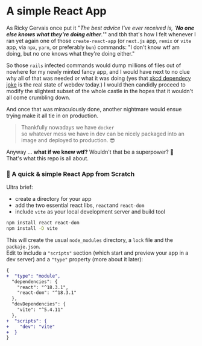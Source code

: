 # A simple React App
As Ricky Gervais once put it "_The best advice I've ever received is, '**No one else knows what they're doing either**._'" and tbh that's how I felt whenever I ran yet again one of those `create-react-app` (or `next.js` app, `remix` or `vite` app, via `npx`, `yarn`, or preferably `bun`) commands: "I don't know wtf am doing, but no one knows what they're doing either."

So those `rails` infected commands would dump millions of files out of nowhere for my newly minted fancy app, and I would have next to no clue why all of that was needed or what it was doing (yes that [xkcd dependecy joke](https://imgs.xkcd.com/comics/dependency.png) is the real state of webdev today.)  I would then candidly proceed to modify the slightest subset of the whole castle in the hopes that it wouldn't all come crumbling down.

And once that was miraculously done, another nightmare would ensue trying make it all tie in on production.
> Thankfully nowadays we have `docker`<br> so whatever mess we have in dev can be nicely packaged into an image and deployed to production. :sunglasses:

Anyway ... **what if we knew wtf?** Wouldn't that be a superpower? :muscle:<br>
That's what this repo is all about.

### :gift_heart: A quick & simple React App from Scratch
Ultra brief:
- create a directory for your app
- add the two essential react libs, `react`and `react-dom`
- include `vite` as your local development server and build tool
```sh
npm install react react-dom
npm install -D vite
```
This will create the usual `node_modules` directory, a `lock` file and the `packaje.json`.<br>
Edit to include a `"scripts"` section (which start and preview your app in a dev server) and a `"type"` property (more about it later):
```diff
{
+  "type": "module",
  "dependencies": {
    "react": "^18.3.1",
    "react-dom": "^18.3.1"
  },
  "devDependencies": {
    "vite": "^5.4.11"
  },
+  "scripts": {
+    "dev": "vite"
+  }
}
```
